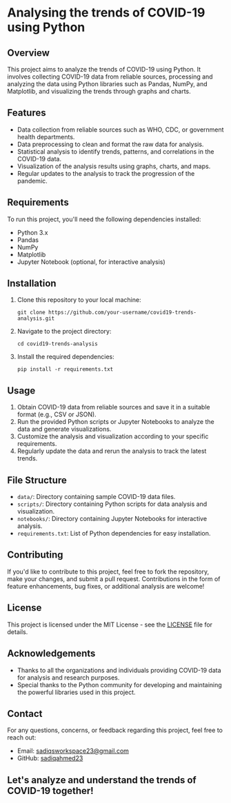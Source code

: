 # Analysing the trends of COVID-19 using Python
## Overview
This project aims to analyze the trends of COVID-19 using Python. It involves collecting COVID-19 data from reliable sources, processing and analyzing the data using Python libraries such as Pandas, NumPy, and Matplotlib, and visualizing the trends through graphs and charts.

## Features
- Data collection from reliable sources such as WHO, CDC, or government health departments.
- Data preprocessing to clean and format the raw data for analysis.
- Statistical analysis to identify trends, patterns, and correlations in the COVID-19 data.
- Visualization of the analysis results using graphs, charts, and maps.
- Regular updates to the analysis to track the progression of the pandemic.

## Requirements
To run this project, you'll need the following dependencies installed:
- Python 3.x
- Pandas
- NumPy
- Matplotlib
- Jupyter Notebook (optional, for interactive analysis)

## Installation
1. Clone this repository to your local machine:
    ```
    git clone https://github.com/your-username/covid19-trends-analysis.git
    ```
2. Navigate to the project directory:
    ```
    cd covid19-trends-analysis
    ```
3. Install the required dependencies:
    ```
    pip install -r requirements.txt
    ```

## Usage
1. Obtain COVID-19 data from reliable sources and save it in a suitable format (e.g., CSV or JSON).
2. Run the provided Python scripts or Jupyter Notebooks to analyze the data and generate visualizations.
3. Customize the analysis and visualization according to your specific requirements.
4. Regularly update the data and rerun the analysis to track the latest trends.

## File Structure
- `data/`: Directory containing sample COVID-19 data files.
- `scripts/`: Directory containing Python scripts for data analysis and visualization.
- `notebooks/`: Directory containing Jupyter Notebooks for interactive analysis.
- `requirements.txt`: List of Python dependencies for easy installation.

## Contributing
If you'd like to contribute to this project, feel free to fork the repository, make your changes, and submit a pull request. Contributions in the form of feature enhancements, bug fixes, or additional analysis are welcome!

## License
This project is licensed under the MIT License - see the [LICENSE](LICENSE) file for details.

## Acknowledgements
- Thanks to all the organizations and individuals providing COVID-19 data for analysis and research purposes.
- Special thanks to the Python community for developing and maintaining the powerful libraries used in this project.

## Contact
For any questions, concerns, or feedback regarding this project, feel free to reach out:
- Email: sadiqsworkspace23@gmail.com
- GitHub: [sadiqahmed23](https://github.com/sadiqahmed23)

## Let's analyze and understand the trends of COVID-19 together!
